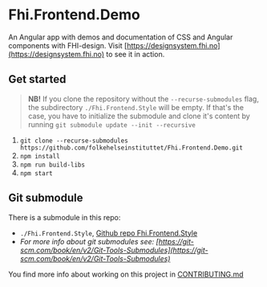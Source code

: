 # Fhi.Frontend.Demo

An Angular app with demos and documentation of CSS and Angular components with FHI-design. Visit
[https://designsystem.fhi.no](https://designsystem.fhi.no) to see it in action.

## Get started

>**NB!** If you clone the repository without the `--recurse-submodules` flag, the subdirectory `./Fhi.Frontend.Style` will be empty. If that's the case, you have to initialize the submodule and clone it's content by running `git submodule update --init --recursive`

1. `git clone --recurse-submodules https://github.com/folkehelseinstituttet/Fhi.Frontend.Demo.git`
2. `npm install`
3. `npm run build-libs`
4. `npm start`

## Git submodule

There is a submodule in this repo:

- `./Fhi.Frontend.Style`, [Github repo Fhi.Frontend.Style](https://github.com/folkehelseinstituttet/Fhi.Frontend.Style)
- *For more info about git submodules see: [https://git-scm.com/book/en/v2/Git-Tools-Submodules](https://git-scm.com/book/en/v2/Git-Tools-Submodules)*

You find more info about working on this project in [CONTRIBUTING.md](CONTRIBUTING.md)
